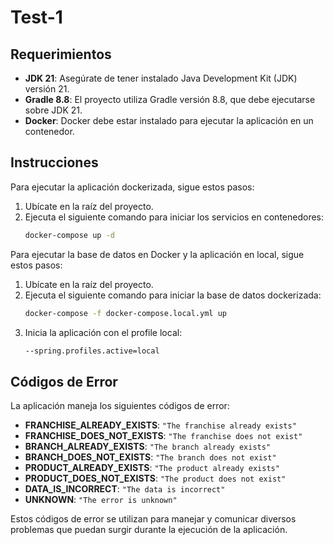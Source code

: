 # Test-1

## Requerimientos

- **JDK 21**: Asegúrate de tener instalado Java Development Kit (JDK) versión 21.
- **Gradle 8.8**: El proyecto utiliza Gradle versión 8.8, que debe ejecutarse sobre JDK 21.
- **Docker**: Docker debe estar instalado para ejecutar la aplicación en un contenedor.

## Instrucciones

Para ejecutar la aplicación dockerizada, sigue estos pasos:

1. Ubícate en la raíz del proyecto.
2. Ejecuta el siguiente comando para iniciar los servicios en contenedores:
   ```sh
   docker-compose up -d
Para ejecutar la base de datos en Docker y la aplicación en local, sigue estos pasos:

1. Ubícate en la raíz del proyecto.
2. Ejecuta el siguiente comando para iniciar la base de datos dockerizada:
   ```sh
   docker-compose -f docker-compose.local.yml up
3. Inicia la aplicación con el profile local:
   ```sh
   --spring.profiles.active=local
## Códigos de Error

La aplicación maneja los siguientes códigos de error:

- **FRANCHISE_ALREADY_EXISTS**: `"The franchise already exists"`
- **FRANCHISE_DOES_NOT_EXISTS**: `"The franchise does not exist"`
- **BRANCH_ALREADY_EXISTS**: `"The branch already exists"`
- **BRANCH_DOES_NOT_EXISTS**: `"The branch does not exist"`
- **PRODUCT_ALREADY_EXISTS**: `"The product already exists"`
- **PRODUCT_DOES_NOT_EXISTS**: `"The product does not exist"`
- **DATA_IS_INCORRECT**: `"The data is incorrect"`
- **UNKNOWN**: `"The error is unknown"`

Estos códigos de error se utilizan para manejar y comunicar diversos problemas que puedan surgir durante la ejecución de la aplicación.
